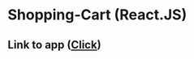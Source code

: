 # Shopping-Cart (React.JS)

## Link to app ([Click](https://shopping-cart-sanaz-git.vercel.app/products))
